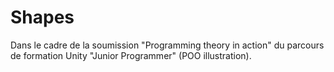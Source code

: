 # Shapes
Dans le cadre de la soumission "Programming theory in action" du parcours de formation Unity "Junior Programmer" (POO illustration).
